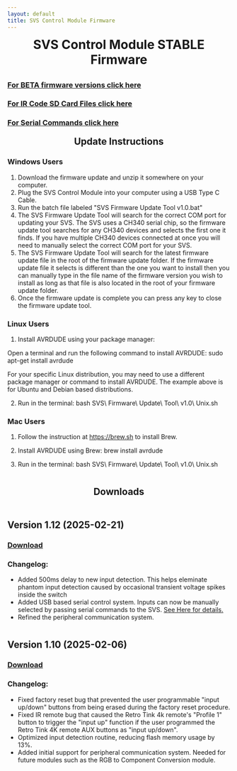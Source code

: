 ```yaml
---
layout: default
title: SVS Control Module Firmware
---
```


<h1 align="center" style="margin-top: 0px;">SVS Control Module STABLE Firmware</h1>

<p style="margin:30px;"></p>


### [For BETA firmware versions click here](beta.md)

### [For IR Code SD Card Files click here](ir.md)

### [For Serial Commands click here](serial.md)


<p style="margin:20px;"></p>

<h2 align="center" style="margin-top: 0px;">Update Instructions</h2>

<p style="margin:20px;"></p>

### Windows Users

1. Download the firmware update and unzip it somewhere on your computer.
2. Plug the SVS Control Module into your computer using a USB Type C Cable.
3. Run the batch file labeled "SVS Firmware Update Tool v1.0.bat"
4. The SVS Firmware Update Tool will search for the correct COM port for updating your SVS. The SVS uses a CH340 serial chip, so the firmware update tool searches for any CH340 devices and selects the first one it finds. If you have multiple CH340 devices connected at once you will need to manually select the correct COM port for your SVS.
5. The SVS Firmware Update Tool will search for the latest firmware update file in the root of the firmware update folder. If the firmware update file it selects is different than the one you want to install then you can manually type in the file name of the firmware version you wish to install as long as that file is also located in the root of your firmware update folder.
6. Once the firmware update is complete you can press any key to close the firmware update tool.

### Linux Users

1. Install AVRDUDE using your package manager:

Open a terminal and run the following command to install AVRDUDE:
sudo apt-get install avrdude

For your specific Linux distribution, you may need to use a different package manager or command to install AVRDUDE.
The example above is for Ubuntu and Debian based distributions.

2. Run in the terminal:
bash SVS\ Firmware\ Update\ Tool\ v1.0\ Unix.sh

### Mac Users

1. Follow the instruction at https://brew.sh to install Brew.

2. Install AVRDUDE using Brew:
brew install avrdude

3. Run in the terminal:
bash SVS\ Firmware\ Update\ Tool\ v1.0\ Unix.sh


<p style="margin:41px;"></p>



<h2 align="center" style="margin-top: 0px;">Downloads</h2>

<p style="margin:50px;"></p>

## Version 1.12 (2025-02-21)

### [Download](https://github.com/Arthrimus/SVS_Firmware_Repository/releases/download/v1.12/SVS_Firmware_1.12.zip)

### Changelog:
- Added 500ms delay to new input detection. This helps eleminate phantom input detection caused by occasional transient voltage spikes inside the switch
- Added USB based serial control system. Inputs can now be manually selected by passing serial commands to the SVS. [See Here for details.](serial.md)
- Refined the peripheral communication system.

<p style="margin:41px;"></p>


## Version 1.10 (2025-02-06)

### [Download](https://github.com/Arthrimus/SVS_Firmware_Repository/releases/download/V1.10/SVS_Firmware_1.10_Update.7z)

### Changelog:
- Fixed factory reset bug that prevented the user programmable "input up/down" buttons from being erased during the factory reset procedure.
- Fixed IR remote bug that caused the Retro Tink 4k remote's "Profile 1" button to trigger the "input up" function if the user programmed the Retro Tink 4K remote AUX buttons as "input up/down".
- Optimized input detection routine, reducing flash memory usage by 13%.
- Added initial support for peripheral communication system. Needed for future modules such as the RGB to Component Conversion module.


<br/>
